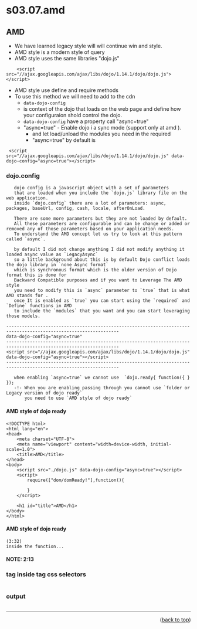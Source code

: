 <a name="topage"></a>

# s03.07.amd


## AMD

* We have learned legacy style will will continue win and style.
* AMD style is a modern style of query
* AMD style uses the same libraries "dojo.js"
```
    <script src="//ajax.googleapis.com/ajax/libs/dojo/1.14.1/dojo/dojo.js"></script>
```
* AMD style use define and require methods
* To use this method we will need to add to the cdn 
    * `data-dojo-config` 
    * is context of the dojo that loads on the web page and define how your configuraion shold control the dojo.
    * `data-dojo-config` have a property call "async=true"
    * "async=true" - Enable dojo i a sync mode (support only at amd ).
        * and let load/unload the modules you need in the required 
        * "async=true" by default is 
```
 <script src="//ajax.googleapis.com/ajax/libs/dojo/1.14.1/dojo/dojo.js" data-dojo-config="async=true"></script>
```

### dojo.config

```
   dojo config is a javascript object with a set of parameters 
   that are loaded when you include the `dojo.js` library file on the web application.
   inside `dojo.config` there are a lot of parameters: async, packages, baseUrl, config, cash, locale, afterOnLoad.

   There are some more parameters but they are not loaded by default.
   All these parameters are configurable and can be change or added or removed any of those parameters based on your application needs.
   To understand the AMD concept let us try to look at this pattern called `async`.

   by default I did not change anything I did not modify anything it loaded async value as `LegacyAsync`  
   so a little background about this is by default Dojo conflict loads the dojo library in `none Async format`
   which is synchronous format which is the older version of Dojo format this is done for
   Backward Compatible purposes and if you want to Leverage The AMD style
   you need to modify this is `async` parameter to `true` that is what AMD stands for .
   once It is enabled as `true` you can start using the `required` and `Define` functions in AMD
   to include the `modules` that you want and you can start leveraging those models.
   
-----------------------------------------------------------------------------------------------------------------
data-dojo-config="async=true"
-----------------------------------------------------------------------------------------------------------------
<script src="//ajax.googleapis.com/ajax/libs/dojo/1.14.1/dojo/dojo.js" data-dojo-config="async=true"></script>
-----------------------------------------------------------------------------------------------------------------

   when enabling `async=true` we cannot use  `dojo.ready{ function({ } });
   -!- When you are enabling passing through you cannot use `folder or Legacy version of dojo ready`
       you need to use `AMD style of dojo ready`
```


#### AMD style of dojo ready

```
<!DOCTYPE html>
<html lang="en">
<head>
    <meta charset="UTF-8">
    <meta name="viewport" content="width=device-width, initial-scale=1.0">
    <title>AMD</title>
</head>
<body>
    <script src="./dojo.js" data-dojo-config="async=true"></script>
    <script>
        require(["dom/domReady!"],function(){

        }
    </script>

    <h1 id="title">AMD</h1>
</body>
</html>
```

#### AMD style of dojo ready

```
(3:32)
inside the function...
```

#### NOTE: 2:13

### tag inside tag css selectors

```

```


### output
```

```

----

<p align="right">(<a href="#topage">back to top</a>)</p>
<br/>
<br/>
